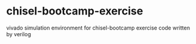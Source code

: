 # chisel-bootcamp-exercise
vivado simulation environment for chisel-bootcamp exercise code written by verilog
